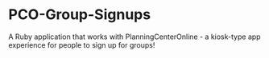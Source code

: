 # PCO-Group-Signups
A Ruby application that works with PlanningCenterOnline - a kiosk-type app experience for people to sign up for groups!
